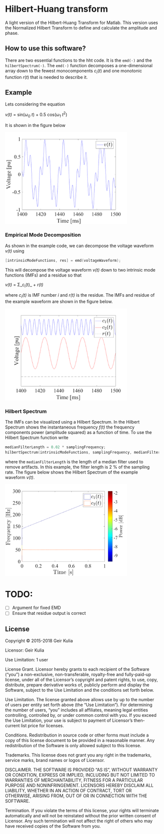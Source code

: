# Hilbert-Huang transform
A light version of the Hilbert-Huang Transform for Matlab. This version uses the Normalized Hilbert Transform to define and calculate the amplitude and phase. 

## How to use this software?

There are two essential functions to the hht code. It is the `emd(·)` and the `hilbertSpectrum(·)`. The `emd(·)` function decomposes a one-dimensional array down to the fewest monocomponents *c*<sub>*i*</sub>(*t*) and one monotonic function *r*(*t*) that is needed to describe it. 

## Example

Lets considering the equation

  *v(t)* = sin(*ω<sub>0</sub> t*) + 0.5 cos(*ω<sub>1</sub> t*<sup>2</sup>)

It is shown in the figure below

<img src="fig/examples/raw.png" width="400">

### Empirical Mode Decomposition
As shown in the example code, we can decompose the voltage waveform *v(t)* using

```c
[intrinsicModeFunctions, res] = emd(voltageWaveform);
```

This will decompose the voltage waveform _v(t)_ down to two intrinsic mode functions (IMFs) and a residue so that

_v(t)_ = Σ_c<sub>i</sub>(t)_ + _r(t)_

where _c<sub>i</sub>(t)_ is IMF number _i_ and _r(t)_ is the residue. The IMFs and residue of the example waveform are shown in the figure below.

<img src="fig/examples/imf.png" width="400">

### Hilbert Spectrum
The IMFs can be visualized using a Hilbert Spectrum. In the Hilbert Spectrum shows the instantaneous frequency _f(t)_ the frequency components power (amplitude squared) as a function of time. To use the Hilbert Spectrum function write
```c
medianFilterLength = 0.02 * samplingFrequency;
hilbertSpectrum(intrinsicModeFunctions, samplingFrequency, medianFilterLength)
```
where the `medianFilterLength` is the length of a median filter used to remove artifacts. In this example, the filter length is 2 % of the sampling rate. The figure below shows the Hilbert Spectrum of the example waveform _v(t)_.

<img src="fig/examples/hs.png" width="400">

# TODO:
- [ ] Argument for fixed EMD
- [ ] Ensure that residue output is correct

## License

Copyright © 2015-2018 Geir Kulia

Licensor: Geir Kulia

Use Limitation: 1 user

License Grant. Licensor hereby grants to each recipient of the Software (“you”) a non-exclusive, non-transferable, royalty-free and fully-paid-up license, under all of the Licensor’s copyright and patent rights, to use, copy, distribute, prepare derivative works of, publicly perform and display the Software, subject to the Use Limitation and the conditions set forth below.

Use Limitation. The license granted above allows use by up to the number of users per entity set forth above (the “Use Limitation”). For determining the number of users, “you” includes all affiliates, meaning legal entities controlling, controlled by, or under common control with you. If you exceed the Use Limitation, your use is subject to payment of Licensor’s then-current list price for licenses.

Conditions. Redistribution in source code or other forms must include a copy of this license document to be provided in a reasonable manner. Any redistribution of the Software is only allowed subject to this license.

Trademarks. This license does not grant you any right in the trademarks, service marks, brand names or logos of Licensor.

DISCLAIMER. THE SOFTWARE IS PROVIDED “AS IS”, WITHOUT WARRANTY OR CONDITION, EXPRESS OR IMPLIED, INCLUDING BUT NOT LIMITED TO WARRANTIES OF MERCHANTABILITY, FITNESS FOR A PARTICULAR PURPOSE AND NONINFRINGEMENT. LICENSORS HEREBY DISCLAIM ALL LIABILITY, WHETHER IN AN ACTION OF CONTRACT, TORT OR OTHERWISE, ARISING FROM, OUT OF OR IN CONNECTION WITH THE SOFTWARE.

Termination. If you violate the terms of this license, your rights will terminate automatically and will not be reinstated without the prior written consent of Licensor. Any such termination will not affect the right of others who may have received copies of the Software from you.

